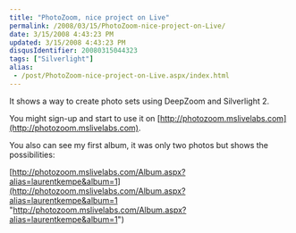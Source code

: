 ```yaml
---
title: "PhotoZoom, nice project on Live"
permalink: /2008/03/15/PhotoZoom-nice-project-on-Live/
date: 3/15/2008 4:43:23 PM
updated: 3/15/2008 4:43:23 PM
disqusIdentifier: 20080315044323
tags: ["Silverlight"]
alias:
 - /post/PhotoZoom-nice-project-on-Live.aspx/index.html
---
```

It shows a way to create photo sets using DeepZoom and Silverlight 2. 

You might sign-up and start to use it on [http://photozoom.mslivelabs.com](http://photozoom.mslivelabs.com). 
<!-- more -->

You also can see my first album, it was only two photos but shows the possibilities: 

[http://photozoom.mslivelabs.com/Album.aspx?alias=laurentkempe&album=1](http://photozoom.mslivelabs.com/Album.aspx?alias=laurentkempe&album=1 "http://photozoom.mslivelabs.com/Album.aspx?alias=laurentkempe&album=1")
